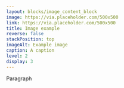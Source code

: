 ```yaml
---
layout: blocks/image_content_block
image: https://via.placeholder.com/500x500
link: https://via.placeholder.com/500x500
title: Image example
reverse: false
stackPosition: top
imageAlt: Example image
caption: A caption
level: 2
display: 3
---
```


Paragraph
